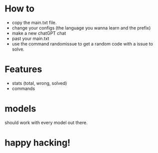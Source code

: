 # How to
- copy the main.txt file.
- change your configs (the language you wanna learn and the prefix)
- make a new chatGPT chat
- past your main.txt
- use the command randomissue to get a random code with a issue to solve.

# Features
- stats (total, wrong, solved)
- commands

# models
should work with every model out there.

# happy hacking!
